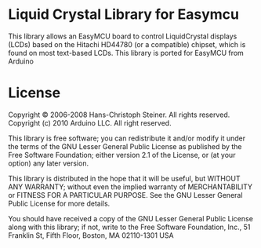 # Liquid Crystal Library for Easymcu

This library allows an EasyMCU board to control LiquidCrystal displays (LCDs) based on the Hitachi HD44780 (or a compatible) chipset, which is found on most text-based LCDs. This library is ported for EasyMCU from Arduino


# License

Copyright © 2006-2008 Hans-Christoph Steiner. All rights reserved. Copyright (c) 2010 Arduino LLC. All right reserved.

This library is free software; you can redistribute it and/or modify it under the terms of the GNU Lesser General Public License as published by the Free Software Foundation; either version 2.1 of the License, or (at your option) any later version.

This library is distributed in the hope that it will be useful, but WITHOUT ANY WARRANTY; without even the implied warranty of MERCHANTABILITY or FITNESS FOR A PARTICULAR PURPOSE. See the GNU Lesser General Public License for more details.

You should have received a copy of the GNU Lesser General Public License along with this library; if not, write to the Free Software Foundation, Inc., 51 Franklin St, Fifth Floor, Boston, MA 02110-1301 USA
